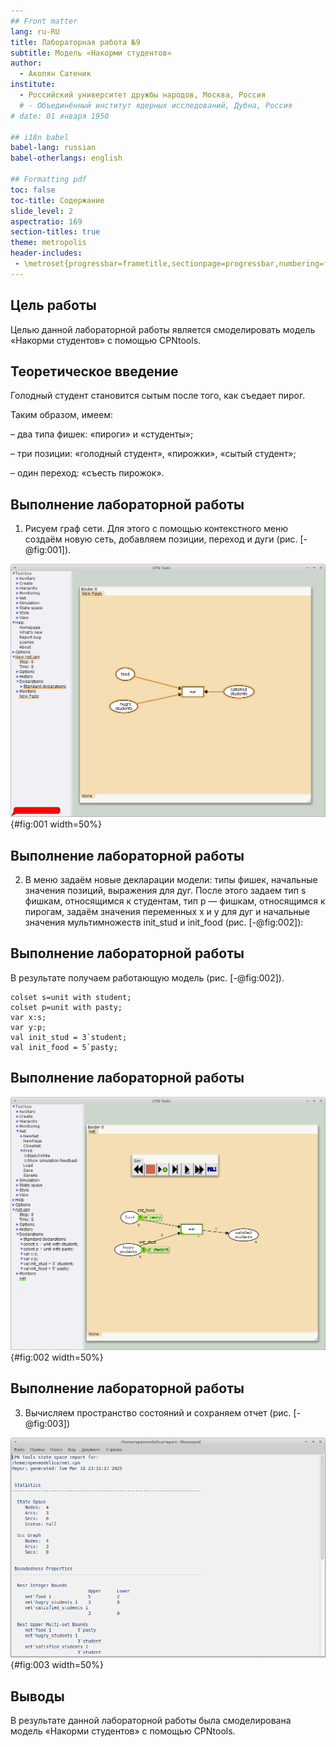 ```yaml
---
## Front matter
lang: ru-RU
title: Лабораторная работа №9
subtitle: Модель «Накорми студентов»
author:
  - Акопян Сатеник
institute:
  - Российский университет дружбы народов, Москва, Россия
  # - Объединённый институт ядерных исследований, Дубна, Россия
# date: 01 января 1950

## i18n babel
babel-lang: russian
babel-otherlangs: english

## Formatting pdf
toc: false
toc-title: Содержание
slide_level: 2
aspectratio: 169
section-titles: true
theme: metropolis
header-includes:
 - \metroset{progressbar=frametitle,sectionpage=progressbar,numbering=fraction}
---
```


## Цель работы

Целью данной лабораторной работы является смоделировать модель «Накорми студентов» с помощью CPNtools.

## Теоретическое введение

Голодный студент становится сытым после того, как съедает пирог.

Таким образом, имеем:

– два типа фишек: «пироги» и «студенты»;

– три позиции: «голодный студент», «пирожки», «сытый студент»;

– один переход: «съесть пирожок».

## Выполнение лабораторной работы

1. Рисуем граф сети. Для этого с помощью контекстного меню создаём новую сеть, добавляем позиции, переход и дуги 
(рис. [-@fig:001]).

![Граф сети модели «Накорми студентов»](image/1.png){#fig:001 width=50%}

## Выполнение лабораторной работы

2. В меню задаём новые декларации модели: типы фишек, начальные значения
позиций, выражения для дуг.
После этого задаем тип s фишкам, относящимся к студентам, тип p — фишкам,
относящимся к пирогам, задаём значения переменных x и y для дуг и начальные
значения мультимножеств init_stud и init_food (рис. [-@fig:002]):

## Выполнение лабораторной работы

В результате получаем работающую модель (рис. [-@fig:002]).

```code
colset s=unit with student;
colset p=unit with pasty;
var x:s;
var y:p;
val init_stud = 3`student;
val init_food = 5`pasty;
```
## Выполнение лабораторной работы

![Готовая модель «Накорми студентов»](image/2.png){#fig:002 width=50%}

## Выполнение лабораторной работы

3. Вычисляем пространство состояний и сохраняем отчет (рис. [-@fig:003])

![Отчёт о пространстве состояний](image/3.png){#fig:003 width=50%}


## Выводы

В результате данной лабораторной работы была смоделирована модель «Накорми студентов» с помощью CPNtools.